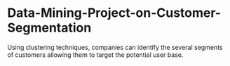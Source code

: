 # Data-Mining-Project-on-Customer-Segmentation
Using clustering techniques, companies can identify the several segments of customers allowing them to target the potential user base.

